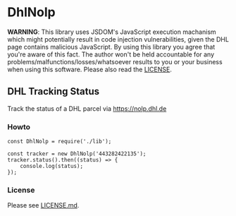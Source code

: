 # DhlNolp

**WARNING**: This library uses JSDOM's JavaScript execution machanism which might potentially result in code injection vulnerabilities, given the DHL page contains malicious JavaScript. By using this library you agree that you're aware of this fact. The author won't be held accountable for any problems/malfunctions/losses/whatsoever results to you or your business when using this software. Please also read the [LICENSE](LICENSE.md).

## DHL Tracking Status

Track the status of a DHL parcel via https://nolp.dhl.de

### Howto

```
const DhlNolp = require('./lib');

const tracker = new DhlNolp('443282422135');
tracker.status().then((status) => {
	console.log(status);
});
```

### License

Please see [LICENSE.md](LICENSE.md).
